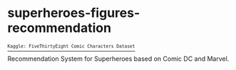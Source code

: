 # superheroes-figures-recommendation

[<sup>`Kaggle: FiveThirtyEight Comic Characters Dataset`</sup>](https://www.kaggle.com/fivethirtyeight/fivethirtyeight-comic-characters-dataset)

Recommendation System for Superheroes based on Comic DC and Marvel.
